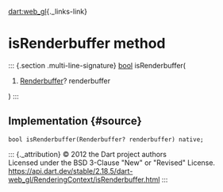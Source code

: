[dart:web\_gl](../../dart-web_gl/dart-web_gl-library){._links-link}

isRenderbuffer method
=====================

::: {.section .multi-line-signature}
[bool](../../dart-core/bool-class) isRenderbuffer(

1.  [Renderbuffer](../renderbuffer-class)? renderbuffer

)
:::

Implementation {#source}
--------------

``` {.language-dart data-language="dart"}
bool isRenderbuffer(Renderbuffer? renderbuffer) native;
```

::: {._attribution}
© 2012 the Dart project authors\
Licensed under the BSD 3-Clause \"New\" or \"Revised\" License.\
<https://api.dart.dev/stable/2.18.5/dart-web_gl/RenderingContext/isRenderbuffer.html>
:::
